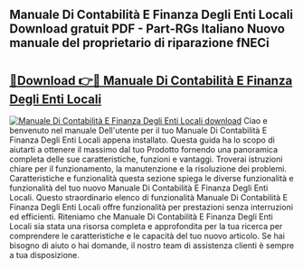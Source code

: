 ## Manuale Di Contabilità E Finanza Degli Enti Locali Download gratuit PDF - Part-RGs Italiano Nuovo manuale del proprietario di riparazione fNECi

# <h2><a href="http://df9mnpw.blite.top/?on=Manuale+Di+Contabilit%c3%a0+E+Finanza+Degli+Enti+Locali">🔗Download 👉🔴 Manuale Di Contabilità E Finanza Degli Enti Locali</a></h2>

[![Manuale Di Contabilità E Finanza Degli Enti Locali download](https://i.imgur.com/lujVjoI.png)](http://df9mnpw.blite.top/?on=Manuale+Di+Contabilit%c3%a0+E+Finanza+Degli+Enti+Locali)
Ciao e benvenuto nel manuale Dell'utente per il tuo Manuale Di Contabilità E Finanza Degli Enti Locali appena installato. Questa guida ha lo scopo di aiutarti a ottenere il massimo dal tuo Prodotto fornendo una panoramica completa delle sue caratteristiche, funzioni e vantaggi. Troverai istruzioni chiare per il funzionamento, la manutenzione e la risoluzione dei problemi. Caratteristiche e funzionalità questa sezione spiega le diverse funzionalità e funzionalità del tuo nuovo Manuale Di Contabilità E Finanza Degli Enti Locali. Questo straordinario elenco di funzionalità Manuale Di Contabilità E Finanza Degli Enti Locali offre funzionalità per prestazioni senza interruzioni ed efficienti. Riteniamo che Manuale Di Contabilità E Finanza Degli Enti Locali sia stata una risorsa completa e approfondita per la tua ricerca per comprendere le caratteristiche e le capacità del tuo nuovo articolo. Se hai bisogno di aiuto o hai domande, il nostro team di assistenza clienti è sempre a tua disposizione.
